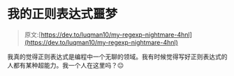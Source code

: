 # 我的正则表达式噩梦

> 原文:[https://dev.to/luqman10/my-regexp-nightmare-4hnl](https://dev.to/luqman10/my-regexp-nightmare-4hnl)

我真的觉得正则表达式是编程中一个无聊的领域。我有时候觉得写好正则表达式的人都有某种超能力。我一个人在这里吗？😐